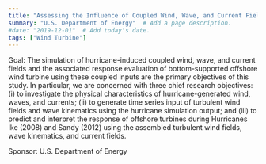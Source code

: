 ```yaml
---
title: "Assessing the Influence of Coupled Wind, Wave, and Current Fields on Bottom-Supported Offshore Wind Turbines During Hurricanes"  # Add a page title.
summary: "U.S. Department of Energy"  # Add a page description.
#date: "2019-12-01"  # Add today's date.
tags: ["Wind Turbine"]
---
```

Goal: The simulation of hurricane-induced coupled wind, wave, and current fields and the associated response evaluation of bottom-supported offshore wind turbine using these coupled inputs are the primary objectives of this study. In particular, we are concerned with three chief research objectives: (i) to investigate the physical characteristics of hurricane-generated wind, waves, and currents; (ii) to generate time series input of turbulent wind fields and wave kinematics using the hurricane simulation output; and (iii) to predict and interpret the response of offshore turbines during Hurricanes Ike (2008) and Sandy (2012) using the assembled turbulent wind fields, wave kinematics, and current fields.

Sponsor: U.S. Department of Energy
